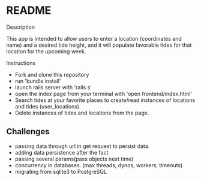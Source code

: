 # README

Description

This app is intended to allow users to enter a location (coordinates and name) and a desired tide height, and it will populate favorable tides for that location for the upcoming week. 

Instructions

- Fork and clone this repository
- run 'bundle install'
- launch rails server with 'rails s'
- open the index page from your terminal with 'open frontend/index.html'
- Search tides at your favorite places to create/read instances of locations and tides (user_locations)
- Delete instances of tides and locations from the page.


## Challenges

- passing data through url in get request to persist data.
- adding data persistence after the fact
- passing several params(pass objects next time)
- concurrency in databases. (max threads, dynos, workers, timeouts)
- migrating from sqlite3 to PostgreSQL
